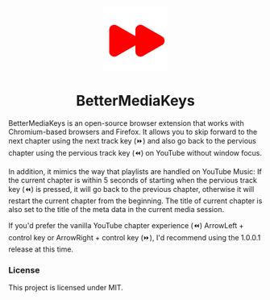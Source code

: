 <p align="center">
  <a href="https://github.com/TroyWarez/BetterMediaKeys/main"><img src="/icons/icon128.png" alt="Logo"></img></a>
</p>

<h1 align="center">BetterMediaKeys</h1>
</p>
BetterMediaKeys is an open-source browser extension that works with Chromium-based browsers and Firefox. It allows you to skip forward to the next chapter using the next track key (⏩) and also go back to the pervious chapter using the pervious track key (⏪) on YouTube without window focus.



In addition, it mimics the way that playlists are handled on YouTube Music: If the current chapter is within 5 seconds of starting when the pervious track key (⏪) is pressed, it will go back to the previous chapter, otherwise it will restart the current chapter from the beginning. The title of current chapter is also set to the title of the meta data in the current media session.


If you'd prefer the vanilla YouTube chapter experience (⏪) ArrowLeft + control key or ArrowRight + control key (⏩), I'd recommend using the 1.0.0.1 release at this time.

### License

This project is licensed under MIT.
